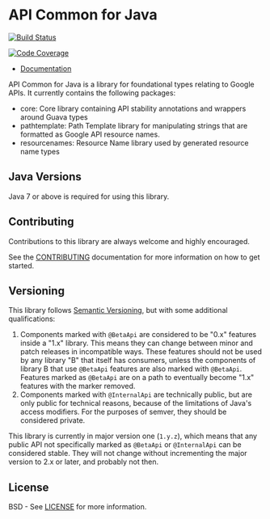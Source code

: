 API Common for Java
==============================

[![Build Status](https://travis-ci.org/googleapis/api-common-java.svg?branch=master)](https://travis-ci.org/googleapis/api-common-java)

[![Code Coverage](https://img.shields.io/codecov/c/github/googleapis/api-common-java.svg)](https://codecov.io/github/googleapis/api-common-java)

- [Documentation](http://googleapis.github.io/api-common-java/apidocs)

API Common for Java is a library for foundational types relating to Google
APIs. It currently contains the following packages:
- core: Core library containing API stability annotations and wrappers around
  Guava types
- pathtemplate: Path Template library for manipulating strings that are
  formatted as Google API resource names.
- resourcenames: Resource Name library used by generated resource name types

Java Versions
-------------

Java 7 or above is required for using this library.

Contributing
------------

Contributions to this library are always welcome and highly encouraged.

See the [CONTRIBUTING] documentation for more information on how to get started.

Versioning
----------

This library follows [Semantic Versioning](http://semver.org/), but with some
additional qualifications:

1. Components marked with `@BetaApi` are considered to be "0.x" features inside
   a "1.x" library. This means they can change between minor and patch releases
   in incompatible ways. These features should not be used by any library "B"
   that itself has consumers, unless the components of library B that use
   `@BetaApi` features are also marked with `@BetaApi`. Features marked as
   `@BetaApi` are on a path to eventually become "1.x" features with the marker
   removed.
1. Components marked with `@InternalApi` are technically public, but are only
   public for technical reasons, because of the limitations of Java's access
   modifiers. For the purposes of semver, they should be considered private.

This library is currently in major version one (``1.y.z``), which means that
any public API not specifically marked as `@BetaApi` or `@InternalApi` can be considered
stable. They will not change without incrementing the major version to 2.x or later,
and probably not then.

License
-------

BSD - See [LICENSE] for more information.

[CONTRIBUTING]:https://github.com/googleapis/path-template-java/blob/master/CONTRIBUTING.md
[LICENSE]: https://github.com/googleapis/path-template-java/blob/master/LICENSE

